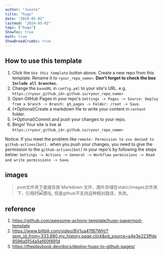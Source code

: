 ```yaml
---
author: "Junote"
title: "hugo"
date: "2024-05-02"
lastmod: "2024-05-02"
tags: ["hugo"]
ShowToc: true
math: true
ShowBreadCrumbs: true
---
```




## How to use this template

1. Click the `Use this template` button above. Create a new repo from this template. Rename it to `<your_repo_name>`. **Don't forget to check the box `Include all branches`.**
2. Change the `baseURL` in `config.yml` to your site's URL. e.g. `https://<your_github_id>.github.io/<your_repo_name>`
3. Open GitHub Pages in your repo's `Settings -> Pages -> Source: Deploy from a branch -> Branch: gh_pages -> Folder: /root -> Save`.
4. (\*Optional)Create a markdown file to write your content in `content` folder.
5. (\*Optional)Commit and push your changes to your repo.
6. Bingo! Your site is live at `https://<your_github_id>.github.io/<your_repo_name>`

Notice: If you meet the problem like `remote: Permission to xxx denied to github-actions[bot].` when you push your changes, you need to give the permission to the `github-actions[bot]` in your repo's by following the steps below: `Settings -> Actions -> General -> Workflow permissions -> Read and write permissions -> Save`.

## images
> post文件夹下直接存放 Markdown 文件，图片存储在static/images文件夹下，引用时![图名](/images/image.png), 但是github不支持这种相对路径，失败。





## reference
1. https://github.com/awesome-actions-template/hugo-papermod-template
2. https://www.bilibili.com/video/BV1ua411B7WH/?spm_id_from=333.880.my_history.page.click&vd_source=a4e3e223ffde8596a5f54a5af60f891d
3. https://theplaybook.dev/docs/deploy-hugo-to-github-pages/

